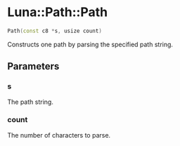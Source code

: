 # Luna::Path::Path

```c++
Path(const c8 *s, usize count)
```

Constructs one path by parsing the specified path string. 



## Parameters
### s
The path string. 

### count
The number of characters to parse. 


